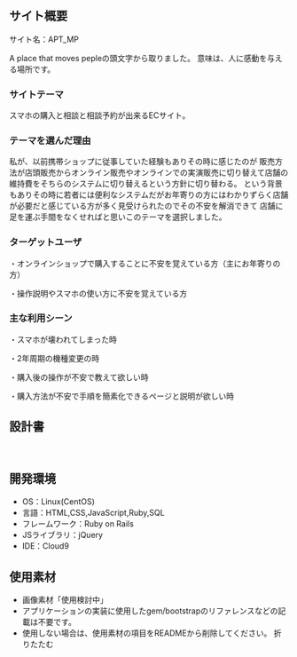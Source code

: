# <!--ここにアプリ名を入力-->
## サイト概要
サイト名：APT_MP

A place that moves pepleの頭文字から取りました。
意味は、人に感動を与える場所です。
### サイトテーマ
<!--何を『目的』とし、どのような『分類』なのかを簡潔に書く-->
スマホの購入と相談と相談予約が出来るECサイト。
​
### テーマを選んだ理由
<!--なぜこのようなテーマにしたかを説明する-->
私が、以前携帯ショップに従事していた経験もありその時に感じたのが
販売方法が店頭販売からオンライン販売やオンラインでの実演販売に切り替えて店舗の維持費をそちらのシステムに切り替えるという方針に切り替わる。
という背景もありその時に若者には便利なシステムだがお年寄りの方にはわかりずらく店舗が必要だと感じている方が多く見受けられたのでその不安を解消できて
店舗に足を運ぶ手間をなくせればと思いこのテーマを選択しました。
### ターゲットユーザ
<!--誰に使ってもらうかを具体的に記載する-->
・オンラインショップで購入することに不安を覚えている方（主にお年寄りの方）

・操作説明やスマホの使い方に不安を覚えている方
### 主な利用シーン
<!--どのような時に使うのかの状況を記載すること-->
・スマホが壊われてしまった時

・2年周期の機種変更の時

・購入後の操作が不安で教えて欲しい時

・購入方法が不安で手順を簡素化できるページと説明が欲しい時​
## 設計書
<!--テーマを設定・提出する時点では不要です-->
​
## 開発環境
- OS：Linux(CentOS)
- 言語：HTML,CSS,JavaScript,Ruby,SQL
- フレームワーク：Ruby on Rails
- JSライブラリ：jQuery
- IDE：Cloud9
​
## 使用素材
- 画像素材「使用検討中」
- アプリケーションの実装に使用したgem/bootstrapのリファレンスなどの記載は不要です。
- 使用しない場合は、使用素材の項目をREADMEから削除してください。
折りたたむ

